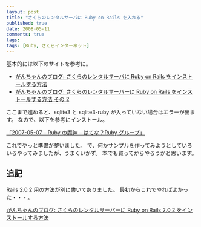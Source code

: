 ```yaml
---
layout: post
title: "さくらのレンタルサーバに Ruby on Rails を入れる"
published: true
date: 2008-05-11
comments: true
tags:
tags: [Ruby, さくらインターネット]
---
```


基本的には以下のサイトを参考に。

- [がんちゃんのブログ: さくらのレンタルサーバに Ruby on Rails をインストールする方法](http://iwatakenichi.blogspot.com/2007/08/ruby-on-rails-on-sakura.html)
- [がんちゃんのブログ: さくらのレンタルサーバーに Ruby on Rails をインストールする方法 その 2](http://iwatakenichi.blogspot.com/2007/08/ruby-on-rails-on-sakura-part2.html)

ここまで進めると、sqlite3 と sqlite3-ruby が入っていない場合はエラーが出ます。
なので、以下を参考にインストール。

[「2007-05-07 &#8211; Ruby の魔神 &#8211; はてな？Ruby グループ」](http://ruby.g.hatena.ne.jp/garyo/20070507)

これでやっと準備が整いました。
で、何かサンプルを作ってみようとしていろいろやってみましたが、うまくいかず。
本でも買ってからやろうかと思います。

## 追記

Rails 2.0.2 用の方法が別に書いてありました。
最初からこれでやればよかった・・・。

[がんちゃんのブログ: さくらのレンタルサーバーに Ruby on Rails 2.0.2 をインストールする方法](http://iwatakenichi.blogspot.com/2008/05/ruby-on-rails-202-and-rubygems-111-on.html)
